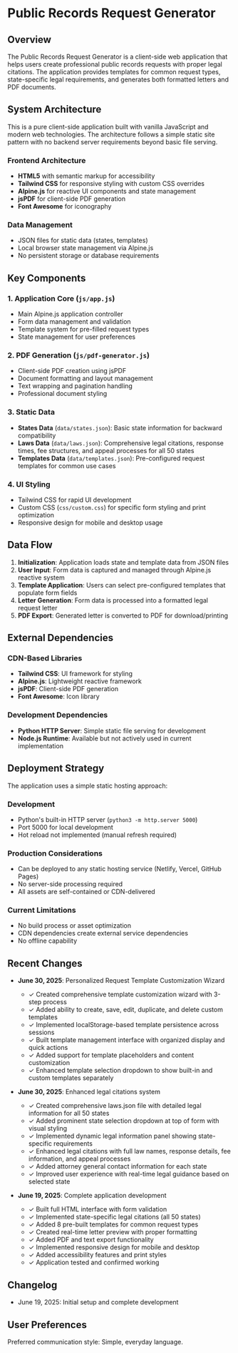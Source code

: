 # Public Records Request Generator

## Overview

The Public Records Request Generator is a client-side web application that helps users create professional public records requests with proper legal citations. The application provides templates for common request types, state-specific legal requirements, and generates both formatted letters and PDF documents.

## System Architecture

This is a pure client-side application built with vanilla JavaScript and modern web technologies. The architecture follows a simple static site pattern with no backend server requirements beyond basic file serving.

### Frontend Architecture
- **HTML5** with semantic markup for accessibility
- **Tailwind CSS** for responsive styling with custom CSS overrides
- **Alpine.js** for reactive UI components and state management
- **jsPDF** for client-side PDF generation
- **Font Awesome** for iconography

### Data Management
- JSON files for static data (states, templates)
- Local browser state management via Alpine.js
- No persistent storage or database requirements

## Key Components

### 1. Application Core (`js/app.js`)
- Main Alpine.js application controller
- Form data management and validation
- Template system for pre-filled request types
- State management for user preferences

### 2. PDF Generation (`js/pdf-generator.js`)
- Client-side PDF creation using jsPDF
- Document formatting and layout management
- Text wrapping and pagination handling
- Professional document styling

### 3. Static Data
- **States Data** (`data/states.json`): Basic state information for backward compatibility
- **Laws Data** (`data/laws.json`): Comprehensive legal citations, response times, fee structures, and appeal processes for all 50 states
- **Templates Data** (`data/templates.json`): Pre-configured request templates for common use cases

### 4. UI Styling
- Tailwind CSS for rapid UI development
- Custom CSS (`css/custom.css`) for specific form styling and print optimization
- Responsive design for mobile and desktop usage

## Data Flow

1. **Initialization**: Application loads state and template data from JSON files
2. **User Input**: Form data is captured and managed through Alpine.js reactive system
3. **Template Application**: Users can select pre-configured templates that populate form fields
4. **Letter Generation**: Form data is processed into a formatted legal request letter
5. **PDF Export**: Generated letter is converted to PDF for download/printing

## External Dependencies

### CDN-Based Libraries
- **Tailwind CSS**: UI framework for styling
- **Alpine.js**: Lightweight reactive framework
- **jsPDF**: Client-side PDF generation
- **Font Awesome**: Icon library

### Development Dependencies
- **Python HTTP Server**: Simple static file serving for development
- **Node.js Runtime**: Available but not actively used in current implementation

## Deployment Strategy

The application uses a simple static hosting approach:

### Development
- Python's built-in HTTP server (`python3 -m http.server 5000`)
- Port 5000 for local development
- Hot reload not implemented (manual refresh required)

### Production Considerations
- Can be deployed to any static hosting service (Netlify, Vercel, GitHub Pages)
- No server-side processing required
- All assets are self-contained or CDN-delivered

### Current Limitations
- No build process or asset optimization
- CDN dependencies create external service dependencies
- No offline capability

## Recent Changes

- **June 30, 2025**: Personalized Request Template Customization Wizard
  - ✓ Created comprehensive template customization wizard with 3-step process
  - ✓ Added ability to create, save, edit, duplicate, and delete custom templates
  - ✓ Implemented localStorage-based template persistence across sessions
  - ✓ Built template management interface with organized display and quick actions
  - ✓ Added support for template placeholders and content customization
  - ✓ Enhanced template selection dropdown to show built-in and custom templates separately

- **June 30, 2025**: Enhanced legal citations system
  - ✓ Created comprehensive laws.json file with detailed legal information for all 50 states
  - ✓ Added prominent state selection dropdown at top of form with visual styling
  - ✓ Implemented dynamic legal information panel showing state-specific requirements
  - ✓ Enhanced legal citations with full law names, response details, fee information, and appeal processes
  - ✓ Added attorney general contact information for each state
  - ✓ Improved user experience with real-time legal guidance based on selected state

- **June 19, 2025**: Complete application development
  - ✓ Built full HTML interface with form validation
  - ✓ Implemented state-specific legal citations (all 50 states)
  - ✓ Added 8 pre-built templates for common request types
  - ✓ Created real-time letter preview with proper formatting
  - ✓ Added PDF and text export functionality
  - ✓ Implemented responsive design for mobile and desktop
  - ✓ Added accessibility features and print styles
  - ✓ Application tested and confirmed working

## Changelog

- June 19, 2025: Initial setup and complete development

## User Preferences

Preferred communication style: Simple, everyday language.
